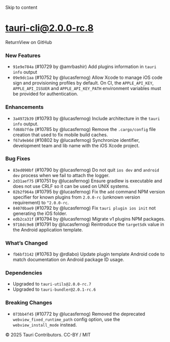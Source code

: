 Skip to content
# tauri-cli@2.0.0-rc.8
ReturnView on GitHub
### New Features
  * `91e9e784a` (#10729 by @amrbashir) Add plugins information in `tauri info` output
  * `09e9dc1aa` (#10752 by @lucasfernog) Allow Xcode to manage iOS code sign and provisioning profiles by default. On CI, the `APPLE_API_KEY`, `APPLE_API_ISSUER` and `APPLE_API_KEY_PATH` environment variables must be provided for authentication.


### Enhancements
  * `3a4972b39` (#10793 by @lucasfernog) Include architecture in the `tauri info` output.
  * `fd68b7fde` (#10785 by @lucasfernog) Remove the `.cargo/config` file creation that used to fix mobile build caches.
  * `f67a9eb6d` (#10802 by @lucasfernog) Synchronize identifier, development team and lib name with the iOS Xcode project.


### Bug Fixes
  * `83ed090bf` (#10790 by @lucasfernog) Do not quit `ios dev` and `android dev` process when we fail to attach the logger.
  * `2d31aef75` (#10751 by @lucasfernog) Ensure gradlew is executable and does not use CRLF so it can be used on UNIX systems.
  * `02b2f964a` (#10795 by @lucasfernog) Fix the `add` command NPM version specifier for known plugins from `2.0.0-rc` (unknown version requirement) to `^2.0.0-rc`.
  * `84070bae9` (#10792 by @lucasfernog) Fix `tauri plugin ios init` not generating the iOS folder.
  * `edb2ca31f` (#10794 by @lucasfernog) Migrate v1 plugins NPM packages.
  * `9718dc9e8` (#10791 by @lucasfernog) Reintroduce the `targetSdk` value in the Android application template.


### What’s Changed
  * `fb6bf3142` (#10763 by @rdlabo) Update plugin template Android code to match documentation on Android package ID usage.


### Dependencies
  * Upgraded to `tauri-utils@2.0.0-rc.7`
  * Upgraded to `tauri-bundler@2.0.1-rc.6`


### Breaking Changes
  * `073bb4f45` (#10772 by @lucasfernog) Removed the deprecated `webview_fixed_runtime_path` config option, use the `webview_install_mode` instead.


© 2025 Tauri Contributors. CC-BY / MIT
